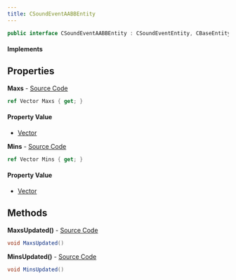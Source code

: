 ```yaml
---
title: CSoundEventAABBEntity
---
```


```csharp
public interface CSoundEventAABBEntity : CSoundEventEntity, CBaseEntity, CEntityInstance, ISchemaClass<CEntityInstance>, ISchemaClass<CBaseEntity>, ISchemaClass<CSoundEventEntity>, ISchemaClass<CSoundEventAABBEntity>, ISchemaField, ISchemaClass, INativeHandle
```

#### Implements

## Properties

**Maxs** - [Source Code](https://github.com/swiftly-solution/swiftlys2/blob/main/managed/src/SwiftlyS2.Generated/Schemas/Interfaces/CSoundEventAABBEntity.cs#L18)

```csharp
ref Vector Maxs { get; }
```

#### Property Value

- [Vector](/docs/api/shared/natives/vector)

**Mins** - [Source Code](https://github.com/swiftly-solution/swiftlys2/blob/main/managed/src/SwiftlyS2.Generated/Schemas/Interfaces/CSoundEventAABBEntity.cs#L16)

```csharp
ref Vector Mins { get; }
```

#### Property Value

- [Vector](/docs/api/shared/natives/vector)

## Methods

**MaxsUpdated()** - [Source Code](https://github.com/swiftly-solution/swiftlys2/blob/main/managed/src/SwiftlyS2.Generated/Schemas/Interfaces/CSoundEventAABBEntity.cs#L21)

```csharp
void MaxsUpdated()
```

**MinsUpdated()** - [Source Code](https://github.com/swiftly-solution/swiftlys2/blob/main/managed/src/SwiftlyS2.Generated/Schemas/Interfaces/CSoundEventAABBEntity.cs#L20)

```csharp
void MinsUpdated()
```


